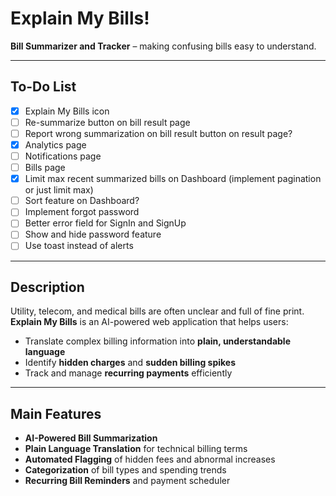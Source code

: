 # Explain My Bills!
**Bill Summarizer and Tracker** – making confusing bills easy to understand.

---

## To-Do List

- [x] Explain My Bills icon
- [ ] Re-summarize button on bill result page
- [ ] Report wrong summarization on bill result button on result page?
- [x] Analytics page
- [ ] Notifications page
- [ ] Bills page
- [x] Limit max recent summarized bills on Dashboard (implement pagination or just limit max)
- [ ] Sort feature on Dashboard?
- [ ] Implement forgot password
- [ ] Better error field for SignIn and SignUp
- [ ] Show and hide password feature
- [ ] Use toast instead of alerts

---

## Description

Utility, telecom, and medical bills are often unclear and full of fine print.
**Explain My Bills** is an AI-powered web application that helps users:

-   Translate complex billing information into **plain, understandable language**
-   Identify **hidden charges** and **sudden billing spikes**
-   Track and manage **recurring payments** efficiently

---

## Main Features

-   **AI-Powered Bill Summarization**
-   **Plain Language Translation** for technical billing terms
-   **Automated Flagging** of hidden fees and abnormal increases
-   **Categorization** of bill types and spending trends
-   **Recurring Bill Reminders** and payment scheduler
